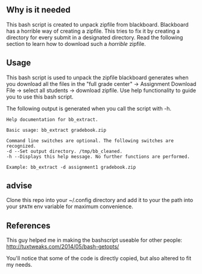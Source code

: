 ## Why is it needed
This bash script is created to unpack zipfile from blackboard. Blackboard has
a horrible way of creating a zipfile. This tries to fix it by creating a
directory for every submit in a designated directory. Read the following
section to learn how to download such a _horrible_ zipfile.

## Usage
This bash script is used to unpack the zipfile blackboard generates when
you download all the files in the "full grade center" -> Assignment Download
File -> select all students -> download zipfile. Use help functionality to
guide you to use this bash script.

The following output is generated when you call the script with -h.

~~~
Help documentation for bb_extract.

Basic usage: bb_extract gradebook.zip

Command line switches are optional. The following switches are recognized.
-d --Set output directory. /tmp/bb_cleaned.
-h --Displays this help message. No further functions are performed.

Example: bb_extract -d assignment1 gradebook.zip
~~~

## advise
Clone this repo into your ~/.config directory and add it to your the path into
your `$PATH` env variable for maximum convenience.

## References
This guy helped me in making the bashscript useable for other people:
http://tuxtweaks.com/2014/05/bash-getopts/

You'll notice that some of the code is directly copied, but also altered to fit
my needs.

